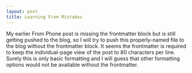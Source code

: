 ```yaml
---
layout: post
title: Learning From Mistakes
---
```


My earlier From Phone post is missing the frontmatter block but is still getting pushed to the blog, so I will try to push this properly-named file to the blog without the frontmatter block.
It seems the frontmatter is required to keep the individual-page view of the post to 80 characters per line. Surely this is only basic formatting and I will guess that other formatting options would not be available without the frontmatter.
